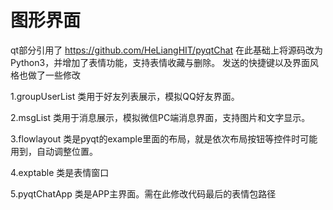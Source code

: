 
# 图形界面
qt部分引用了 https://github.com/HeLiangHIT/pyqtChat
在此基础上将源码改为Python3，并增加了表情功能，支持表情收藏与删除。
发送的快捷键以及界面风格也做了一些修改

1.groupUserList 类用于好友列表展示，模拟QQ好友界面。

2.msgList 类用于消息展示，模拟微信PC端消息界面，支持图片和文字显示。

3.flowlayout 类是pyqt的example里面的布局，就是依次布局按钮等控件时可能用到，自动调整位置。

4.exptable 类是表情窗口

5.pyqtChatApp 类是APP主界面。需在此修改代码最后的表情包路径

